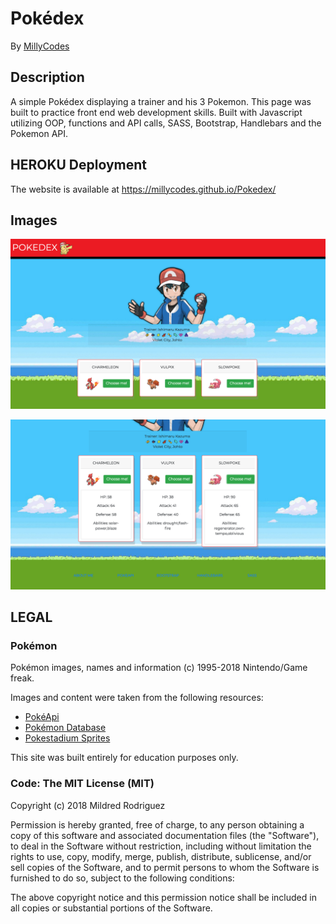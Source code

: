 # Pokédex

By [MillyCodes](https://github.com/MillyCodes)

## Description
A simple Pokédex displaying a trainer and his 3 Pokemon. This page was built to practice front end web development skills. Built with Javascript utilizing OOP, functions and API calls, SASS, Bootstrap, Handlebars and the Pokemon API.

## HEROKU Deployment

The website is available at https://millycodes.github.io/Pokedex/

## Images

![pokedex1](https://github.com/MillyCodes/Pokedex/blob/master/img/pokedex1.png "Screenshot #1")

![pokedex2](https://github.com/MillyCodes/Pokedex/blob/master/img/pokedex2.png "Screenshot #2")


## LEGAL

### Pokémon

Pokémon images, names and information (c) 1995-2018 Nintendo/Game freak.

Images and content were taken from the following resources:

* [PokéApi](http://pokeapi.co/)
* [Pokémon Database](http://pokemondb.net/)
* [Pokestadium Sprites](http://www.pokestadium.com/tools/sprites)

This site was built entirely for education purposes only.

### Code: The MIT License (MIT)

Copyright (c) 2018 Mildred Rodriguez

Permission is hereby granted, free of charge, to any person obtaining a copy
of this software and associated documentation files (the "Software"), to deal
in the Software without restriction, including without limitation the rights
to use, copy, modify, merge, publish, distribute, sublicense, and/or sell
copies of the Software, and to permit persons to whom the Software is
furnished to do so, subject to the following conditions:

The above copyright notice and this permission notice shall be included in
all copies or substantial portions of the Software.
